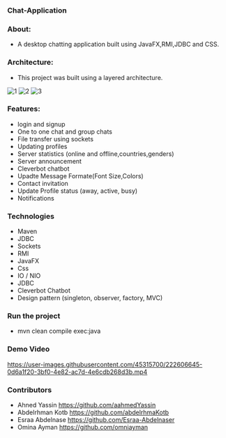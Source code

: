 ### Chat-Application

### About:
  - A desktop chatting application built using JavaFX,RMI,JDBC and CSS. 
 
### Architecture:
- This project was built using a layered architecture.

![1](https://user-images.githubusercontent.com/45315700/222584897-de2bf415-cd84-4c6c-a394-759ebc1df57f.PNG)
![2](https://user-images.githubusercontent.com/45315700/222584903-6c2c028d-0eec-4146-b312-c2918f83b8c9.PNG)
![3](https://user-images.githubusercontent.com/45315700/222584905-89506b6f-3afe-461f-9bdc-ec04ac7a2ee9.PNG)

### Features:
- login and signup
- One to one chat and group chats
- File transfer using sockets
- Updating profiles
- Server statistics (online and offline,countries,genders)
- Server announcement
- Cleverbot chatbot
- Upadte Message Formate(Font Size,Colors)
- Contact invitation
- Update Profile status (away, active, busy)
- Notifications
### Technologies
- Maven
- JDBC
- Sockets
- RMI
- JavaFX
- Css
- IO / NIO
- JDBC
- Cleverbot Chatbot
- Design pattern (singleton, observer, factory, MVC)
 ### Run the project
   - mvn clean compile exec:java
   
### Demo Video 

   

https://user-images.githubusercontent.com/45315700/222606645-0d6a1f20-3bf0-4e82-ac7d-4e6cdb268d3b.mp4


  ### Contributors
  - Ahned Yassin https://github.com/aahmedYassin
  - Abdelrhman Kotb https://github.com/abdelrhmaKotb
  - Esraa Abdelnase https://github.com/Esraa-Abdelnaser
  - Omina Ayman https://github.com/omniayman



